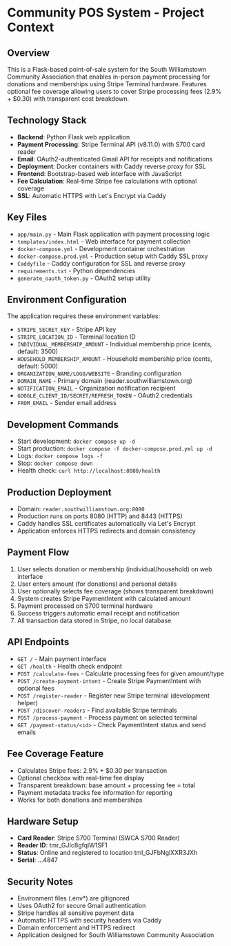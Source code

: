 # Community POS System - Project Context

## Overview
This is a Flask-based point-of-sale system for the South Williamstown Community Association that enables in-person payment processing for donations and memberships using Stripe Terminal hardware. Features optional fee coverage allowing users to cover Stripe processing fees (2.9% + $0.30) with transparent cost breakdown.

## Technology Stack
- **Backend**: Python Flask web application
- **Payment Processing**: Stripe Terminal API (v8.11.0) with S700 card reader
- **Email**: OAuth2-authenticated Gmail API for receipts and notifications
- **Deployment**: Docker containers with Caddy reverse proxy for SSL
- **Frontend**: Bootstrap-based web interface with JavaScript
- **Fee Calculation**: Real-time Stripe fee calculations with optional coverage
- **SSL**: Automatic HTTPS with Let's Encrypt via Caddy

## Key Files
- `app/main.py` - Main Flask application with payment processing logic
- `templates/index.html` - Web interface for payment collection
- `docker-compose.yml` - Development container orchestration
- `docker-compose.prod.yml` - Production setup with Caddy SSL proxy
- `Caddyfile` - Caddy configuration for SSL and reverse proxy
- `requirements.txt` - Python dependencies
- `generate_oauth_token.py` - OAuth2 setup utility

## Environment Configuration
The application requires these environment variables:
- `STRIPE_SECRET_KEY` - Stripe API key
- `STRIPE_LOCATION_ID` - Terminal location ID  
- `INDIVIDUAL_MEMBERSHIP_AMOUNT` - Individual membership price (cents, default: 3500)
- `HOUSEHOLD_MEMBERSHIP_AMOUNT` - Household membership price (cents, default: 5000)
- `ORGANIZATION_NAME/LOGO/WEBSITE` - Branding configuration
- `DOMAIN_NAME` - Primary domain (reader.southwilliamstown.org)
- `NOTIFICATION_EMAIL` - Organization notification recipient
- `GOOGLE_CLIENT_ID/SECRET/REFRESH_TOKEN` - OAuth2 credentials
- `FROM_EMAIL` - Sender email address

## Development Commands
- Start development: `docker compose up -d`
- Start production: `docker compose -f docker-compose.prod.yml up -d`
- Logs: `docker compose logs -f` 
- Stop: `docker compose down`
- Health check: `curl http://localhost:8080/health`

## Production Deployment
- Domain: `reader.southwilliamstown.org:8080`
- Production runs on ports 8080 (HTTP) and 8443 (HTTPS)
- Caddy handles SSL certificates automatically via Let's Encrypt
- Application enforces HTTPS redirects and domain consistency

## Payment Flow
1. User selects donation or membership (individual/household) on web interface
2. User enters amount (for donations) and personal details
3. User optionally selects fee coverage (shows transparent breakdown)
4. System creates Stripe PaymentIntent with calculated amount
5. Payment processed on S700 terminal hardware
6. Success triggers automatic email receipt and notification
7. All transaction data stored in Stripe, no local database

## API Endpoints
- `GET /` - Main payment interface
- `GET /health` - Health check endpoint
- `POST /calculate-fees` - Calculate processing fees for given amount/type
- `POST /create-payment-intent` - Create Stripe PaymentIntent with optional fees
- `POST /register-reader` - Register new Stripe terminal (development helper)
- `POST /discover-readers` - Find available Stripe terminals
- `POST /process-payment` - Process payment on selected terminal
- `GET /payment-status/<id>` - Check PaymentIntent status and send emails

## Fee Coverage Feature
- Calculates Stripe fees: 2.9% + $0.30 per transaction
- Optional checkbox with real-time fee display
- Transparent breakdown: base amount + processing fee = total
- Payment metadata tracks fee information for reporting
- Works for both donations and memberships

## Hardware Setup
- **Card Reader**: Stripe S700 Terminal (SWCA S700 Reader)
- **Reader ID**: tmr_GJIc8gfqlW1SF1
- **Status**: Online and registered to location tml_GJFbNglXXR3JXh
- **Serial**: ...4847

## Security Notes
- Environment files (.env*) are gitignored
- Uses OAuth2 for secure Gmail authentication
- Stripe handles all sensitive payment data
- Automatic HTTPS with security headers via Caddy
- Domain enforcement and HTTPS redirect
- Application designed for South Williamstown Community Association